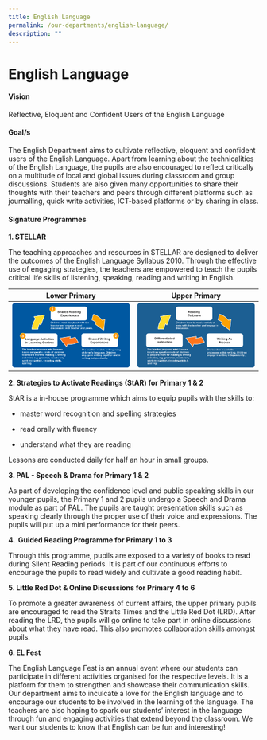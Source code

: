 ```yaml
---
title: English Language
permalink: /our-departments/english-language/
description: ""
---
```

# English Language

#### Vision

Reflective, Eloquent and Confident Users of the English Language

#### Goal/s

The English Department aims to cultivate reflective, eloquent and confident users of the English Language. Apart from learning about the technicalities of the English Language, the pupils are also encouraged to reflect critically on a multitude of local and global issues during classroom and group discussions. Students are also given many opportunities to share their thoughts with their teachers and peers through different platforms such as journalling, quick write activities, ICT-based platforms or by sharing in class.


#### Signature Programmes

**1\. STELLAR** 

The teaching approaches and resources in STELLAR are designed to deliver the outcomes of the English Language Syllabus 2010. Through the effective use of engaging strategies, the teachers are empowered to teach the pupils critical life skills of listening, speaking, reading and writing in English.

| Lower Primary  | Upper Primary  |
|---|---|
|![](/images/Our%20departments/STELLAR_chart%20LP.png)   | ![](/images/Our%20departments/Stellar_Chart%20UP.png)  |


**2\. Strategies to Activate Readings (StAR) for Primary 1 & 2**

StAR is a in-house programme which aims to equip pupils with the skills to:

*   master word recognition and spelling strategies
    
*   read orally with fluency
    
*   understand what they are reading
    

Lessons are conducted daily for half an hour in small groups.

**3\. PAL - Speech & Drama for Primary 1 & 2**

As part of developing the confidence level and public speaking skills in our younger pupils, the Primary 1 and 2 pupils undergo a Speech and Drama module as part of PAL. The pupils are taught presentation skills such as speaking clearly through the proper use of their voice and expressions. The pupils will put up a mini performance for their peers.

**4\.  Guided Reading Programme for Primary 1 to 3**

Through this programme, pupils are exposed to a variety of books to read during Silent Reading periods. It is part of our continuous efforts to encourage the pupils to read widely and cultivate a good reading habit.

**5\. Little Red Dot & Online Discussions for Primary 4 to 6**

To promote a greater awareness of current affairs, the upper primary pupils are encouraged to read the Straits Times and the Little Red Dot (LRD). After reading the LRD, the pupils will go online to take part in online discussions about what they have read. This also promotes collaboration skills amongst pupils.

**6\. EL Fest**

The English Language Fest is an annual event where our students can participate in different activities organised for the respective levels. It is a platform for them to strengthen and showcase their communication skills. Our department aims to inculcate a love for the English language and to encourage our students to be involved in the learning of the language. The teachers are also hoping to spark our students’ interest in the language through fun and engaging activities that extend beyond the classroom. We want our students to know that English can be fun and interesting!